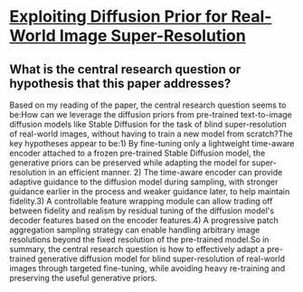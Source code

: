 # [Exploiting Diffusion Prior for Real-World Image Super-Resolution](https://arxiv.org/abs/2305.07015)

## What is the central research question or hypothesis that this paper addresses?

Based on my reading of the paper, the central research question seems to be:How can we leverage the diffusion priors from pre-trained text-to-image diffusion models like Stable Diffusion for the task of blind super-resolution of real-world images, without having to train a new model from scratch?The key hypotheses appear to be:1) By fine-tuning only a lightweight time-aware encoder attached to a frozen pre-trained Stable Diffusion model, the generative priors can be preserved while adapting the model for super-resolution in an efficient manner. 2) The time-aware encoder can provide adaptive guidance to the diffusion model during sampling, with stronger guidance earlier in the process and weaker guidance later, to help maintain fidelity.3) A controllable feature wrapping module can allow trading off between fidelity and realism by residual tuning of the diffusion model's decoder features based on the encoder features.4) A progressive patch aggregation sampling strategy can enable handling arbitrary image resolutions beyond the fixed resolution of the pre-trained model.So in summary, the central research question is how to effectively adapt a pre-trained generative diffusion model for blind super-resolution of real-world images through targeted fine-tuning, while avoiding heavy re-training and preserving the useful generative priors.
